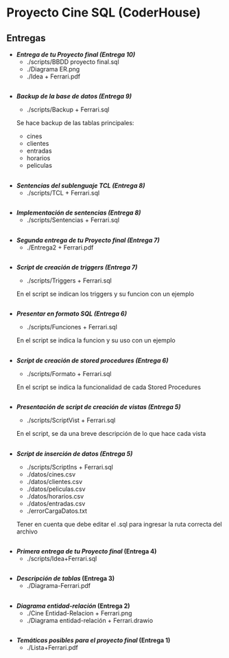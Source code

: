 # Proyecto Cine SQL (CoderHouse)


## **Entregas**

 - ***Entrega de tu Proyecto final (Entrega 10)***
	- ./scripts/BBDD proyecto final.sql
	- ./Diagrama ER.png
	- ./Idea + Ferrari.pdf

##
 - ***Backup de la base de datos (Entrega 9)***
	- ./scripts/Backup + Ferrari.sql
	
	Se hace backup de las  tablas principales:
	- cines
	- clientes
	- entradas
	- horarios
	- peliculas
	
##
 - ***Sentencias del sublenguaje TCL (Entrega 8)***
	- ./scripts/TCL + Ferrari.sql
	
##
 - ***Implementación de sentencias (Entrega 8)***
	- ./scripts/Sentencias + Ferrari.sql
	
##
 - ***Segunda entrega de tu Proyecto final (Entrega 7)***
	- ./Entrega2 + Ferrari.pdf
	
##
 - ***Script de creación de triggers (Entrega 7)***
	- ./scripts/Triggers + Ferrari.sql
	
	En el script se indican los triggers y su funcion con un ejemplo
##
 - ***Presentar en formato SQL (Entrega 6)***
	- ./scripts/Funciones + Ferrari.sql
	
	En el script se indica la funcion y su uso con un ejemplo
##
 - ***Script de creación de stored procedures (Entrega 6)***
	- ./scripts/Formato + Ferrari.sql
	
	En el script se indica la funcionalidad de cada Stored Procedures
##
 - ***Presentación de script de creación de vistas (Entrega 5)***
	- ./scripts/ScriptVist + Ferrari.sql
	
	En el script, se da una breve descripción de lo que hace cada vista
##
 - ***Script de inserción de datos (Entrega 5)***
	- ./scripts/ScriptIns + Ferrari.sql
	- ./datos/cines.csv
	- ./datos/clientes.csv
	- ./datos/peliculas.csv
	- ./datos/horarios.csv
	- ./datos/entradas.csv
	- ./errorCargaDatos.txt
	
	Tener en cuenta que debe editar el .sql para ingresar la ruta correcta del archivo
##
 - ***Primera entrega de tu Proyecto final* (Entrega 4)**
	- ./scripts/Idea+Ferrari.sql
##
 - ***Descripción de tablas* (Entrega 3)**
	- ./Diagrama-Ferrari.pdf
##
 - ***Diagrama entidad-relación* (Entrega 2)**
    -  ./Cine Entidad-Relacion + Ferrari.png
    -  ./Diagrama entidad-relación + Ferrari.drawio
##
 - ***Temáticas posibles para el proyecto final* (Entrega 1)**
    -  ./Lista+Ferrari.pdf
